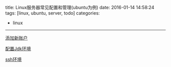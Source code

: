 title: Linux服务器常见配置和管理(ubuntu为例)
date: 2016-01-14 14:58:24
tags: [linux, ubuntu, server, todo]
categories: 
- linux
---

[添加新账户](https://www.digitalocean.com/community/tutorials/how-to-add-and-delete-users-on-an-ubuntu-14-04-vps)

[配置Jdk环境](http://paranoidq.github.io/2016/01/14/ubuntu-jdk/)

[ssh环境]()

